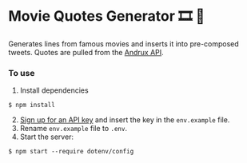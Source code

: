 # Movie Quotes Generator 🎞 🍿

Generates lines from famous movies and inserts it into pre-composed tweets.
Quotes are pulled from the [Andrux API](https://market.mashape.com/andruxnet/random-famous-quotes).

### To use

1. Install dependencies
```
$ npm install
```
2. [Sign up for an API key](https://market.mashape.com/andruxnet/random-famous-quotes) and insert the key in the `env.example` file. 
3. Rename `env.example` file to `.env`.
4. Start the server:
```
$ npm start --require dotenv/config
```
